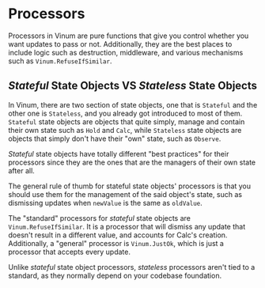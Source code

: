 # Processors

Processors in Vinum are pure functions that give you control whether you want updates to pass or not. Additionally, they are the best places to include logic such as destruction, middleware, and various mechanisms such as `Vinum.RefuseIfSimilar`. 

## *Stateful* State Objects VS *Stateless* State Objects

In Vinum, there are two section of state objects, one that is `Stateful` and the other one is `Stateless`, and you already got introduced to most of them. `Stateful` state objects are objects that quite simply, manage and contain their own state such as `Hold` and `Calc`, while `Stateless` state objects are objects that simply don't have their "own" state, such as `Observe`.

*Stateful* state objects have totally different "best practices" for their processors since they are the ones that are the managers of their own state after all.

The general rule of thumb for stateful state objects' processors is that you should use them for the management of the said object's state, such as dismissing updates when `newValue` is the same as `oldValue`.

The "standard" processors for *stateful* state objects are `Vinum.RefuseIfSimilar`. It is a processor that will dismiss any update that doesn't result in a different value, and accounts for Calc's creation. Additionally, a "general" processor is `Vinum.JustOk`, which is just a processor that accepts every update.

Unlike *stateful* state object processors, *stateless* processors aren't tied to a standard, as they normally depend on your codebase foundation.
